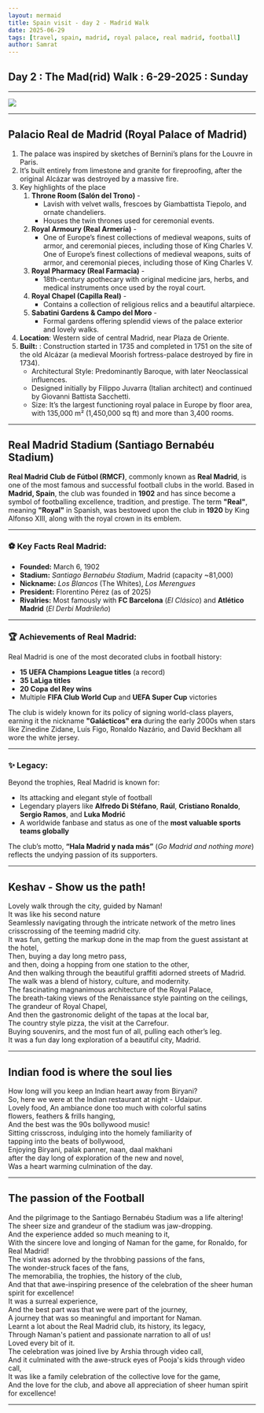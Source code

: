 ```yaml
---
layout: mermaid
title: Spain visit - day 2 - Madrid Walk
date: 2025-06-29
tags: [travel, spain, madrid, royal palace, real madrid, football]
author: Samrat
---
```



## Day 2 : The Mad(rid) Walk : 6-29-2025 : Sunday

---

![](/assets/travels/spain25/day2-sun-6-29-25-mad-walk.png)

---



## Palacio Real de Madrid (Royal Palace of Madrid)

1. The palace was inspired by sketches of Bernini’s plans for the Louvre in Paris.  
2. It’s built entirely from limestone and granite for fireproofing, after the original Alcázar was destroyed by a massive fire.  
3. Key highlights of the place 
   1. **Throne Room (Salón del Trono)** - 
      - Lavish with velvet walls, frescoes by Giambattista Tiepolo, and ornate chandeliers. 
      - Houses the twin thrones used for ceremonial events.
   2. **Royal Armoury (Real Armería)** - 
      - One of Europe’s finest collections of medieval weapons, suits of armor, and ceremonial pieces, including those of King Charles V.
One of Europe’s finest collections of medieval weapons, suits of armor, and ceremonial pieces, including those of King Charles V.
    3. **Royal Pharmacy (Real Farmacia)** - 
        - 18th-century apothecary with original medicine jars, herbs, and medical instruments once used by the royal court.
    4. **Royal Chapel (Capilla Real)** - 
        - Contains a collection of religious relics and a beautiful altarpiece.
    5. **Sabatini Gardens & Campo del Moro** - 
        - Formal gardens offering splendid views of the palace exterior and lovely walks.
4. **Location**: Western side of central Madrid, near Plaza de Oriente.
5. **Built:** : Construction started in 1735 and completed in 1751 on the site of the old Alcázar (a medieval Moorish fortress-palace destroyed by fire in 1734). 
    - Architectural Style: Predominantly Baroque, with later Neoclassical influences.
    - Designed initially by Filippo Juvarra (Italian architect) and continued by Giovanni Battista Sacchetti.
    - Size: It’s the largest functioning royal palace in Europe by floor area, with 135,000 m² (1,450,000 sq ft) and more than 3,400 rooms.

---

## Real Madrid Stadium (Santiago Bernabéu Stadium)

**Real Madrid Club de Fútbol (RMCF)**, commonly known as **Real Madrid**, is one of the most famous and successful football clubs in the world. Based in **Madrid, Spain**, the club was founded in **1902** and has since become a symbol of footballing excellence, tradition, and prestige.
The term **"Real"**, meaning **"Royal"** in Spanish, was bestowed upon the club in **1920** by King Alfonso XIII, along with the royal crown in its emblem.

---

### ⚽ Key Facts Real Madrid:

* **Founded:** March 6, 1902
* **Stadium:** *Santiago Bernabéu Stadium*, Madrid (capacity \~81,000)
* **Nickname:** *Los Blancos* (The Whites), *Los Merengues*
* **President:** Florentino Pérez (as of 2025)
* **Rivalries:** Most famously with **FC Barcelona** (*El Clásico*) and **Atlético Madrid** (*El Derbi Madrileño*)

---

### 🏆 Achievements of Real Madrid:

Real Madrid is one of the most decorated clubs in football history:

* **15 UEFA Champions League titles** (a record)
* **35 LaLiga titles**
* **20 Copa del Rey wins**
* Multiple **FIFA Club World Cup** and **UEFA Super Cup** victories

The club is widely known for its policy of signing world-class players, earning it the nickname **"Galácticos" era** during the early 2000s when stars like Zinedine Zidane, Luís Figo, Ronaldo Nazário, and David Beckham all wore the white jersey.

---

### ✨ Legacy:

Beyond the trophies, Real Madrid is known for:

* Its attacking and elegant style of football
* Legendary players like **Alfredo Di Stéfano**, **Raúl**, **Cristiano Ronaldo**, **Sergio Ramos**, and **Luka Modrić**
* A worldwide fanbase and status as one of the **most valuable sports teams globally**

The club’s motto, **“Hala Madrid y nada más”** (*Go Madrid and nothing more*) reflects the undying passion of its supporters.

---

## Keshav - Show us the path!

Lovely walk through the city, guided by Naman!  
It was like his second nature  
Seamlessly navigating through the intricate network of the metro lines  
crisscrossing of the teeming madrid city.  
It was fun, getting the markup done in the map from the guest assistant at the hotel,  
Then, buying a day long metro pass,  
and then, doing a hopping from one station to the other,  
And then walking through the beautiful graffiti adorned streets of Madrid.  
The walk was a blend of history, culture, and modernity.   
The fascinating magnanimous architecture of the Royal Palace,  
The breath-taking views of the Renaissance style painting on the ceilings,  
The grandeur of Royal Chapel,  
And then the gastronomic delight of the tapas at the local bar,  
The country style pizza, the visit at the Carrefour.  
Buying souvenirs, and the most fun of all, pulling each other’s leg.  
It was a fun day long exploration of a beautiful city, Madrid.  

---

## Indian food is where the soul lies

How long will you keep an Indian heart away from Biryani?  
So, here we were at the Indian restaurant at night - Udaipur.  
Lovely food, An ambiance done too much with colorful satins   
flowers,  feathers & frills hanging,  
And the best was the 90s bollywood music!  
Sitting crisscross, indulging into the homely familiarity of   
tapping into the beats of bollywood,  
Enjoying Biryani, palak panner, naan, daal makhani   
after the day long of exploration of the new and novel,  
Was a heart warming culmination of the day.   

---

## The passion of the Football

And the pilgrimage to the Santiago Bernabéu Stadium was a life altering!  
The sheer size and grandeur of the stadium was jaw-dropping.  
And the experience added so much meaning to it,   
With the sincere love and longing of Naman for the game, for Ronaldo, for Real Madrid!   
The visit was adorned by the throbbing passions of the fans,   
The wonder-struck faces of the fans,   
The memorabilia, the trophies, the history of the club,  
And that that awe-inspiring presence of the celebration of the sheer human spirit for excellence!   
It was a surreal experience,   
And the best part was that we were part of the journey,   
A journey that was so meaningful and important for Naman.  
Learnt a lot about the Real Madrid club, its history, its legacy,  
Through Naman's patient and passionate narration to all of us!  
Loved every bit of it.  
The celebration was joined live by Arshia through video call,  
And it culminated with the awe-struck eyes of Pooja's kids through video call,  
It was like a family celebration of the collective love for the game,   
And the love for the club, and above all appreciation of sheer human spirit for excellence!  

---


